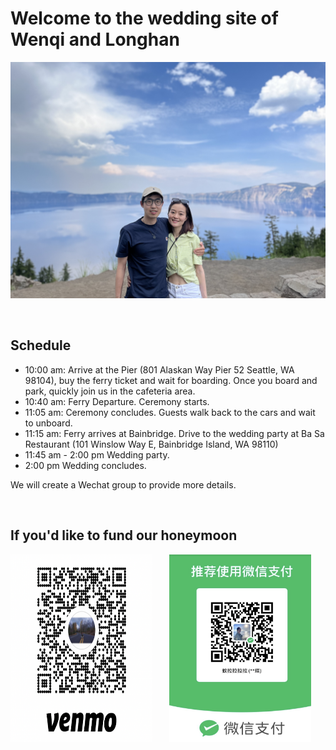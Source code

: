 # Welcome to the wedding site of Wenqi and Longhan
![](/assets/images/photo_together.png)

<br/>

## Schedule
* 10:00 am: Arrive at the Pier (801 Alaskan Way Pier 52
Seattle, WA 98104), buy the ferry ticket and wait for boarding. Once you board and park, quickly join us in the cafeteria area.
* 10:40 am: Ferry Departure. Ceremony starts.
* 11:05 am: Ceremony concludes. Guests walk back to the cars and wait to unboard.
* 11:15 am: Ferry arrives at Bainbridge. Drive to the wedding party at Ba Sa Restaurant (101 Winslow Way E, Bainbridge Island, WA 98110)
* 11:45 am - 2:00 pm Wedding party.
* 2:00 pm Wedding concludes.

We will create a Wechat group to provide more details.

<br/>

## If you'd like to fund our honeymoon

<img alt="Light" src="./assets/images/venmo.png" width="45%" height=300>&nbsp; &nbsp; &nbsp; &nbsp;<img alt="Dark" src="./assets/images/wechat.png" width="45%" height=300>
